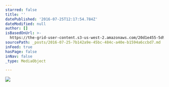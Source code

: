 ```yaml
---
starred: false
title: ''
datePublished: '2016-07-25T12:17:54.784Z'
dateModified: null
author: []
isBasedOnUrl: >-
  https://the-grid-user-content.s3-us-west-2.amazonaws.com/20d1e455-5d95-4be9-a220-91a071fc1243.jpg
sourcePath: _posts/2016-07-25-7b142a9e-45bc-484c-a40e-b1594a6ccbd7.md
inFeed: true
hasPage: false
inNav: false
_type: MediaObject

---
```

![](https://the-grid-user-content.s3-us-west-2.amazonaws.com/20d1e455-5d95-4be9-a220-91a071fc1243.jpg)